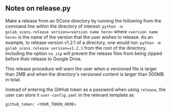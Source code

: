 Notes on release.py
-------------------

Make a release from an SCons directory by running the following
from the command line within the directory of interest:
    ```
    python -m gslab_scons.release version=<version name here>
    ```
where `<version name here>` is the name of the version that
the user wishes to release. As an example, to release version
v1.2.1 of a directory, one would run:
    ```
    python -m gslab_scons.release version=v1.2.1
    ```
from the root of the directory. 
Including the option `no_zip` will prevent the release files
from being zipped before their release to Google Drive.

This release procedure will warn the user when a versioned file
is larger than 2MB and when the directory's versioned content
is larger than 500MB in total.  

Instead of entering the GitHub token as a password when using `release`,
the user can store it `user-config.yaml` in the relevant template as

```
github_token: <YOUR_TOKEN_HERE>
```